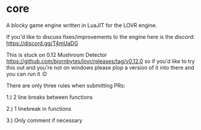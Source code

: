 # core
 A blocky game engine written in LuaJIT for the LOVR engine.

If you'd like to discuss fixes/improvements to the engine here is the discord: https://discord.gg/T4mUaDG

This is stuck on 0.12 Mushroom Detector https://github.com/bjornbytes/lovr/releases/tag/v0.12.0 so if you'd like to try this out and you're not on windows please plop a version of it into there and you can run it :D

There are only three rules when submitting PRs:

1.) 2 line breaks between functions

2.) 1 linebreak in functions

3.) Only comment if necessary